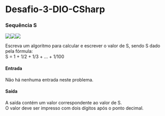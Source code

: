 # Desafio-3-DIO-CSharp

<h3>Sequência S</h3> 

<img src="https://img.icons8.com/cute-clipart/64/000000/s.png"/><img src="https://img.icons8.com/cute-clipart/64/000000/s.png"/><img src="https://img.icons8.com/cute-clipart/64/000000/s.png"/>

Escreva um algoritmo para calcular e escrever o valor de S, sendo S dado pela fórmula:  
S = 1 + 1/2 + 1/3 + … + 1/100<br>
<h4>Entrada</h4>
Não há nenhuma entrada neste problema.
<h4>Saída</h4>
A saída contém um valor correspondente ao valor de S.<br>
O valor deve ser impresso com dois dígitos após o ponto decimal.

